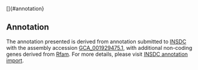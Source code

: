 []{#annotation}

Annotation
----------

The annotation presented is derived from annotation submitted to
[INSDC](http://www.insdc.org) with the assembly accession
[GCA\_001929475.1](http://www.ebi.ac.uk/ena/data/view/GCA_001929475.1),
with additional non-coding genes derived from
[Rfam](http://rfam.xfam.org/). For more details, please visit [INSDC
annotation
import](http://ensemblgenomes.org/info/data/insdc_annotation).
